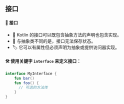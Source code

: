 ## 接口

#### 🔧 接口

* 🌟 Kotlin 的接口可以既包含抽象方法的声明也包含实现。
* 🔄 与抽象类不同的是，接口无法保存状态。
* 🏷️ 它可以有属性但必须声明为抽象或提供访问器实现。

#### 🛠️ 使用关键字 `interface` 来定义接口：

```kotlin
interface MyInterface {
    fun bar()
    fun foo() {
      // 可选的方法体
    }
}
```